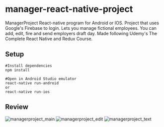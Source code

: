 # manager-react-native-project

ManagerProject React-native program for Android or IOS. Project that uses Google's Firebase to login. Lets you manage fictional employees. You can add, edit, fire and send employers draft day. Made following Udemy's The Complete React Native and Redux Course.

## Setup
    #Install dependencies   
    npm install

    #Open in Android Studio emulator   
    react-native run-android  
    or  
    react-native run-ios

## Review
![managerproject_main](https://user-images.githubusercontent.com/35838078/51174522-a571d900-18c0-11e9-8c1b-b6ffad0b3eab.png)
![managerproject_edit](https://user-images.githubusercontent.com/35838078/51174520-a571d900-18c0-11e9-8880-69d41778a0d8.png)
![managerproject_text](https://user-images.githubusercontent.com/35838078/51174523-a571d900-18c0-11e9-9bd4-b7694e8db392.png)
